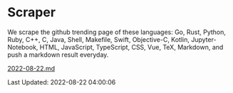 # Scraper

We scrape the github trending page of these languages: Go, Rust, Python, Ruby, C++, C, Java, Shell, Makefile, Swift, Objective-C, Kotlin, Jupyter-Notebook, HTML, JavaScript, TypeScript, CSS, Vue, TeX, Markdown, and push a markdown result everyday.

[2022-08-22.md](https://github.com/yangwenmai/github-trending-backup/blob/master/2022-08-22.md)

Last Updated: 2022-08-22 04:00:06